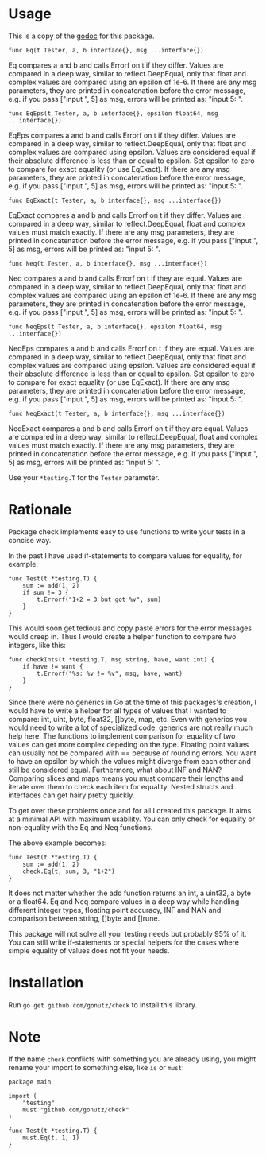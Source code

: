 # Usage

This is a copy of the [godoc](https://godocs.io/github.com/gonutz/check) for
this package.

`func Eq(t Tester, a, b interface{}, msg ...interface{})`

Eq compares a and b and calls Errorf on t if they differ. Values are compared
in a deep way, similar to reflect.DeepEqual, only that float and complex values
are compared using an epsilon of 1e-6. If there are any msg parameters, they
are printed in concatenation before the error message, e.g. if you pass ["input
", 5] as msg, errors will be printed as: "input 5: <error>".


`func EqEps(t Tester, a, b interface{}, epsilon float64, msg ...interface{})`

EqEps compares a and b and calls Errorf on t if they differ. Values are
compared in a deep way, similar to reflect.DeepEqual, only that float and
complex values are compared using epsilon. Values are considered equal if their
absolute difference is less than or equal to epsilon. Set epsilon to zero to
compare for exact equality (or use EqExact). If there are any msg parameters,
they are printed in concatenation before the error message, e.g. if you pass
["input ", 5] as msg, errors will be printed as: "input 5: <error>".


`func EqExact(t Tester, a, b interface{}, msg ...interface{})`

EqExact compares a and b and calls Errorf on t if they differ. Values are
compared in a deep way, similar to reflect.DeepEqual, float and complex values
must match exactly. If there are any msg parameters, they are printed in
concatenation before the error message, e.g. if you pass ["input ", 5] as msg,
errors will be printed as: "input 5: <error>".


`func Neq(t Tester, a, b interface{}, msg ...interface{})`

Neq compares a and b and calls Errorf on t if they are equal. Values are
compared in a deep way, similar to reflect.DeepEqual, only that float and
complex values are compared using an epsilon of 1e-6. If there are any msg
parameters, they are printed in concatenation before the error message, e.g. if
you pass ["input ", 5] as msg, errors will be printed as: "input 5: <error>".


`func NeqEps(t Tester, a, b interface{}, epsilon float64, msg ...interface{})`

NeqEps compares a and b and calls Errorf on t if they are equal. Values are
compared in a deep way, similar to reflect.DeepEqual, only that float and
complex values are compared using epsilon. Values are considered equal if their
absolute difference is less than or equal to epsilon. Set epsilon to zero to
compare for exact equality (or use EqExact). If there are any msg parameters,
they are printed in concatenation before the error message, e.g. if you pass
["input ", 5] as msg, errors will be printed as: "input 5: <error>".


`func NeqExact(t Tester, a, b interface{}, msg ...interface{})`

NeqExact compares a and b and calls Errorf on t if they are equal. Values are
compared in a deep way, similar to reflect.DeepEqual, float and complex values
must match exactly. If there are any msg parameters, they are printed in
concatenation before the error message, e.g. if you pass ["input ", 5] as msg,
errors will be printed as: "input 5: <error>".


Use your `*testing.T` for the `Tester` parameter.


# Rationale

Package check implements easy to use functions to write your tests in a concise
way.

In the past I have used if-statements to compare values for equality, for
example:

```
func Test(t *testing.T) {
	sum := add(1, 2)
	if sum != 3 {
		t.Errorf("1+2 = 3 but got %v", sum)
	}
}
```

This would soon get tedious and copy paste errors for the error messages would
creep in. Thus I would create a helper function to compare two integers, like
this:

```
func checkInts(t *testing.T, msg string, have, want int) {
	if have != want {
		t.Errorf("%s: %v != %v", msg, have, want)
	}
}
```

Since there were no generics in Go at the time of this packages's creation, I
would have to write a helper for all types of values that I wanted to compare:
int, uint, byte, float32, []byte, map, etc.
Even with generics you would need to write a lot of specialized code, generics
are not really much help here.
The functions to implement comparison for equality of two values can get more
complex depeding on the type.
Floating point values can usually not be compared with == because of rounding
errors. You want to have an epsilon by which the values might diverge from each
other and still be considered equal. Furthermore, what about INF and NAN?
Comparing slices and maps means you must compare their lengths and iterate over
them to check each item for equality.
Nested structs and interfaces can get hairy pretty quickly.

To get over these problems once and for all I created this package. It aims at a
minimal API with maximum usability. You can only check for equality or
non-equality with the Eq and Neq functions.

The above example becomes:

```
func Test(t *testing.T) {
	sum := add(1, 2)
	check.Eq(t, sum, 3, "1+2")
}
```

It does not matter whether the add function returns an int, a uint32, a byte or
a float64. Eq and Neq compare values in a deep way while handling different
integer types, floating point accuracy, INF and NAN and comparison between
string, []byte and []rune.

This package will not solve all your testing needs but probably 95% of it. You
can still write if-statements or special helpers for the cases where simple
equality of values does not fit your needs.


# Installation

Run `go get github.com/gonutz/check` to install this library.


# Note

If the name `check` conflicts with something you are already using, you might
rename your import to something else, like `is` or `must`:

```
package main

import (
	"testing"
	must "github.com/gonutz/check"
)

func Test(t *testing.T) {
	must.Eq(t, 1, 1)
}
```